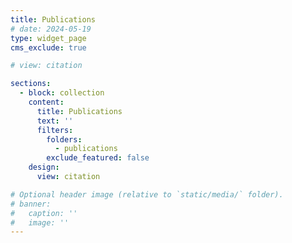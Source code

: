 ```yaml
---
title: Publications
# date: 2024-05-19
type: widget_page
cms_exclude: true

# view: citation

sections:
  - block: collection
    content:
      title: Publications
      text: ''
      filters:
        folders:
          - publications
        exclude_featured: false
    design:
      view: citation

# Optional header image (relative to `static/media/` folder).
# banner:
#   caption: ''
#   image: ''
---
```

